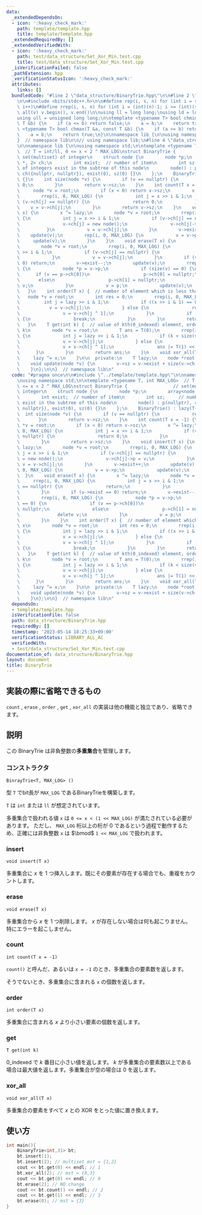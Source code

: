 ```yaml
---
data:
  _extendedDependsOn:
  - icon: ':heavy_check_mark:'
    path: template/template.hpp
    title: template/template.hpp
  _extendedRequiredBy: []
  _extendedVerifiedWith:
  - icon: ':heavy_check_mark:'
    path: test/data_structure/Set_Xor_Min.test.cpp
    title: test/data_structure/Set_Xor_Min.test.cpp
  _isVerificationFailed: false
  _pathExtension: hpp
  _verificationStatusIcon: ':heavy_check_mark:'
  attributes:
    links: []
  bundledCode: "#line 2 \"data_structure/BinaryTrie.hpp\"\n\n#line 2 \"template/template.hpp\"\
    \n\n#include <bits/stdc++.h>\n\n#define rep(i, s, n) for (int i = s; i < (int)(n);\
    \ i++)\n#define rrep(i, s, n) for (int i = (int)(n)-1; i >= (int)(s); i--)\n#define\
    \ all(v) v.begin(), v.end()\n\nusing ll = long long;\nusing ld = long double;\n\
    using ull = unsigned long long;\n\ntemplate <typename T> bool chmin(T &a, const\
    \ T &b) {\n    if (a <= b) return false;\n    a = b;\n    return true;\n}\ntemplate\
    \ <typename T> bool chmax(T &a, const T &b) {\n    if (a >= b) return false;\n\
    \    a = b;\n    return true;\n}\n\nnamespace lib {\n\nusing namespace std;\n\n\
    }  // namespace lib\n\n// using namespace lib;\n#line 4 \"data_structure/BinaryTrie.hpp\"\
    \n\nnamespace lib {\n\nusing namespace std;\n\ntemplate <typename T, int MAX_LOG>\
    \  // T = int/ll, 0 <= x < 2 ^ MAX_LOG\nstruct BinaryTrie {                 //\
    \ set(multiset) of integer\n    struct node {\n        node *p;\n        array<node\
    \ *, 2> ch;\n        int exist;  // number of item\n        int sz;     // number\
    \ of integers exist in the subtree of this node\n        node() : p(nullptr),\
    \ ch({nullptr, nullptr}), exist(0), sz(0) {}\n    };\n    BinaryTrie() : lazy(T(0))\
    \ {}\n    int size(node *v) {\n        if (v == nullptr) {\n            return\
    \ 0;\n        }\n        return v->sz;\n    }\n    int count(T x = -1) {\n   \
    \     node *v = root;\n        if (x < 0) return v->sz;\n        x ^= lazy;\n\
    \        rrep(i, 0, MAX_LOG) {\n            int j = x >> i & 1;\n            if\
    \ (v->ch[j] == nullptr) {\n                return 0;\n            }\n        \
    \    v = v->ch[j];\n        }\n        return v->sz;\n    }\n    void insert(T\
    \ x) {\n        x ^= lazy;\n        node *v = root;\n        rrep(i, 0, MAX_LOG)\
    \ {\n            int j = x >> i & 1;\n            if (v->ch[j] == nullptr) {\n\
    \                v->ch[j] = new node();\n                v->ch[j]->p = v;\n  \
    \          }\n            v = v->ch[j];\n        }\n        v->exist++;\n    \
    \    update(v);\n        rep(i, 0, MAX_LOG) {\n            v = v->p;\n       \
    \     update(v);\n        }\n    }\n    void erase(T x) {\n        x ^= lazy;\n\
    \        node *v = root;\n        rrep(i, 0, MAX_LOG) {\n            int j = x\
    \ >> i & 1;\n            if (v->ch[j] == nullptr) {\n                return;\n\
    \            }\n            v = v->ch[j];\n        }\n        if (v->exist ==\
    \ 0) return;\n        v->exist--;\n        update(v);\n        rrep(i, 0, MAX_LOG)\
    \ {\n            node *p = v->p;\n            if (size(v) == 0) {\n          \
    \      if (v == p->ch[0])\n                    p->ch[0] = nullptr;\n         \
    \       else\n                    p->ch[1] = nullptr;\n                delete\
    \ v;\n            }\n            v = p;\n            update(v);\n        }\n \
    \   }\n    int order(T x) {  // number of element which is less than x\n     \
    \   node *v = root;\n        int res = 0;\n        rrep(i, 0, MAX_LOG) {\n   \
    \         int j = lazy >> i & 1;\n            if ((x >> i & 1) == 0) {\n     \
    \           v = v->ch[j];\n            } else {\n                res += size(v->ch[j]);\n\
    \                v = v->ch[j ^ 1];\n            }\n            if (v == nullptr)\
    \ {\n                break;\n            }\n        }\n        return res;\n \
    \   }\n    T get(int k) {  // value of kth(0_indexed) element, order(get(k)) =\
    \ k\n        node *v = root;\n        T ans = T(0);\n        rrep(i, 0, MAX_LOG)\
    \ {\n            int j = lazy >> i & 1;\n            if (k < size(v->ch[j])) {\n\
    \                v = v->ch[j];\n            } else {\n                k -= size(v->ch[j]);\n\
    \                v = v->ch[j ^ 1];\n                ans |= T(1) << i;\n      \
    \      }\n        }\n        return ans;\n    }\n    void xor_all(T x) {\n   \
    \     lazy ^= x;\n    }\n\n  private:\n    T lazy;\n    node *root = new node();\n\
    \    void update(node *v) {\n        v->sz = v->exist + size(v->ch[0]) + size(v->ch[1]);\n\
    \    }\n};\n\n}  // namespace lib\n"
  code: "#pragma once\n\n#include \"../template/template.hpp\"\n\nnamespace lib {\n\
    \nusing namespace std;\n\ntemplate <typename T, int MAX_LOG>  // T = int/ll, 0\
    \ <= x < 2 ^ MAX_LOG\nstruct BinaryTrie {                 // set(multiset) of\
    \ integer\n    struct node {\n        node *p;\n        array<node *, 2> ch;\n\
    \        int exist;  // number of item\n        int sz;     // number of integers\
    \ exist in the subtree of this node\n        node() : p(nullptr), ch({nullptr,\
    \ nullptr}), exist(0), sz(0) {}\n    };\n    BinaryTrie() : lazy(T(0)) {}\n  \
    \  int size(node *v) {\n        if (v == nullptr) {\n            return 0;\n \
    \       }\n        return v->sz;\n    }\n    int count(T x = -1) {\n        node\
    \ *v = root;\n        if (x < 0) return v->sz;\n        x ^= lazy;\n        rrep(i,\
    \ 0, MAX_LOG) {\n            int j = x >> i & 1;\n            if (v->ch[j] ==\
    \ nullptr) {\n                return 0;\n            }\n            v = v->ch[j];\n\
    \        }\n        return v->sz;\n    }\n    void insert(T x) {\n        x ^=\
    \ lazy;\n        node *v = root;\n        rrep(i, 0, MAX_LOG) {\n            int\
    \ j = x >> i & 1;\n            if (v->ch[j] == nullptr) {\n                v->ch[j]\
    \ = new node();\n                v->ch[j]->p = v;\n            }\n           \
    \ v = v->ch[j];\n        }\n        v->exist++;\n        update(v);\n        rep(i,\
    \ 0, MAX_LOG) {\n            v = v->p;\n            update(v);\n        }\n  \
    \  }\n    void erase(T x) {\n        x ^= lazy;\n        node *v = root;\n   \
    \     rrep(i, 0, MAX_LOG) {\n            int j = x >> i & 1;\n            if (v->ch[j]\
    \ == nullptr) {\n                return;\n            }\n            v = v->ch[j];\n\
    \        }\n        if (v->exist == 0) return;\n        v->exist--;\n        update(v);\n\
    \        rrep(i, 0, MAX_LOG) {\n            node *p = v->p;\n            if (size(v)\
    \ == 0) {\n                if (v == p->ch[0])\n                    p->ch[0] =\
    \ nullptr;\n                else\n                    p->ch[1] = nullptr;\n  \
    \              delete v;\n            }\n            v = p;\n            update(v);\n\
    \        }\n    }\n    int order(T x) {  // number of element which is less than\
    \ x\n        node *v = root;\n        int res = 0;\n        rrep(i, 0, MAX_LOG)\
    \ {\n            int j = lazy >> i & 1;\n            if ((x >> i & 1) == 0) {\n\
    \                v = v->ch[j];\n            } else {\n                res += size(v->ch[j]);\n\
    \                v = v->ch[j ^ 1];\n            }\n            if (v == nullptr)\
    \ {\n                break;\n            }\n        }\n        return res;\n \
    \   }\n    T get(int k) {  // value of kth(0_indexed) element, order(get(k)) =\
    \ k\n        node *v = root;\n        T ans = T(0);\n        rrep(i, 0, MAX_LOG)\
    \ {\n            int j = lazy >> i & 1;\n            if (k < size(v->ch[j])) {\n\
    \                v = v->ch[j];\n            } else {\n                k -= size(v->ch[j]);\n\
    \                v = v->ch[j ^ 1];\n                ans |= T(1) << i;\n      \
    \      }\n        }\n        return ans;\n    }\n    void xor_all(T x) {\n   \
    \     lazy ^= x;\n    }\n\n  private:\n    T lazy;\n    node *root = new node();\n\
    \    void update(node *v) {\n        v->sz = v->exist + size(v->ch[0]) + size(v->ch[1]);\n\
    \    }\n};\n\n}  // namespace lib\n"
  dependsOn:
  - template/template.hpp
  isVerificationFile: false
  path: data_structure/BinaryTrie.hpp
  requiredBy: []
  timestamp: '2023-05-14 18:25:33+09:00'
  verificationStatus: LIBRARY_ALL_AC
  verifiedWith:
  - test/data_structure/Set_Xor_Min.test.cpp
documentation_of: data_structure/BinaryTrie.hpp
layout: document
title: BinaryTrie
---
```


## 実装の際に省略できるもの

`count` , `erase` , `order` , `get` , `xor_all` の実装は他の機能と独立であり、省略できます。

## 説明

この BinaryTrie は非負整数の**多重集合**を管理します。

### コンストラクタ

`BinrayTrie<T, MAX_LOG> ()`

型 `T` でbit長が `MAX_LOG` であるBinaryTrieを構築します。

`T` は `int` または `ll` が想定されています。

多重集合で扱われる値 `x` は `0 <= x < (1 << MAX_LOG)` が満たされている必要があります。
ただし、 `MAX_LOG` 桁以上の桁が $0$ であるという過程で動作するため、正確には非負整数 `x` は $\bmod$ `1 << MAX_LOG` で扱われます。

### insert

`void insert(T x)`

多重集合に $x$ を $1$ つ挿入します。既にその要素が存在する場合でも、重複をカウントします。

### erase

`void erase(T x)`

多重集合から $x$ を $1$ つ削除します。 $x$ が存在しない場合は何も起こりません。特にエラーを起こしません。

### count

`int count(T x = -1)`

`count()` と呼んだ、あるいは `x = -1` のとき、多重集合の要素数を返します。

そうでないとき、多重集合に含まれる `x` の個数を返します。

### order

`int order(T x)`

多重集合に含まれる $x$ より小さい要素の個数を返します。

### get

`T get(int k)`

0_indexed で $k$ 番目に小さい値を返します。 $k$ が多重集合の要素数以上である場合は最大値を返します。多重集合が空の場合は $0$ を返します。

### xor_all

`void xor_all(T x)`

多重集合の要素をすべて $x$ との XOR をとった値に置き換えます。


## 使い方

```cpp
int main(){
    BinaryTrie<int,31> bt;
    bt.insert(1);
    bt.insert(2); // multiset mst = {1,2}
    cout << bt.get(0) << endl; // 1
    bt.xor_all(2); // mst = {0,3}
    cout << bt.get(0) << endl; // 0
    bt.erase(2); // NO change
    cout << bt.count() << endl; // 2
    cout << bt.get(1) << endl; // 3
    bt.erase(0); // mst = {3}
}

```
